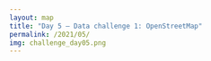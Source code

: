 ```yaml
---
layout: map
title: "Day 5 – Data challenge 1: OpenStreetMap"
permalink: /2021/05/
img: challenge_day05.png
---
```

